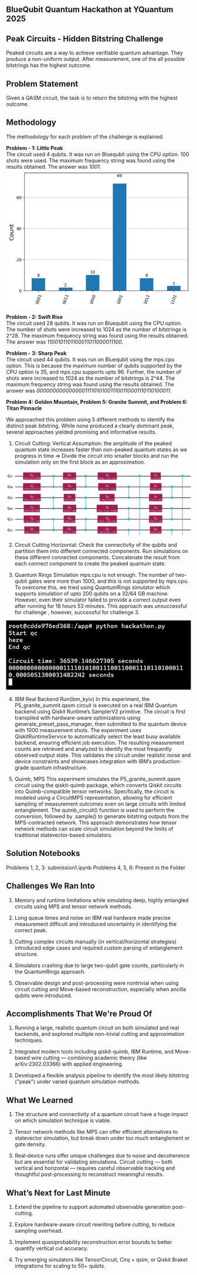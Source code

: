 ## BlueQubit Quantum Hackathon at YQuantum 2025

## Peak Circuits - Hidden Bitstring Challenge
Peaked circuits are a way to achieve verifiable quantum advantage. They produce a non-uniform output. After measurement, one of the all possible bitstrings has the highest outcome.

## Problem Statement
Given a QASM circuit, the task is to return the bitstring with the highest outcome.

## Methodology
The methodology for each problem of the challenge is explained.

**Problem - 1: Little Peak**<br>
The circuit used 4 qubits. It was run on Bluequbit using the CPU option. 100 shots were used. The maximum frequency string was found using the results obtained. The answer was _1001_.
![circuit_1](1.png)

**Problem - 2: Swift Rise**<br>
The circuit used 28 qubits. It was run on Bluequbit using the CPU option. The number of shots were increased to 1024 as the number of bitstrings is 2^28. The maximum frequency string was found using the results obtained. The answer was _1100101101100011011000011100_.

**Problem - 3: Sharp Peak**<br>
The circuit used 44 qubits. It was run on Bluequbit using the mps.cpu option. This is because the maximum number of qubits supported by the CPU option is 35, and mps.cpu supports upto 96. Further, the number of shots were increased to 1024 as the number of bitstrings is 2^44. The maximum frequency string was found using the results obtained. The answer was _000000000000000111101010011100110001110110100011_.

**Problem 4: Golden Mountain, Problem 5: Granite Summit, and Problem 6: Titan Pinnacle**<br>

We approached this problem using 5 different methods to identify the distinct peak bitstring. While none produced a clearly dominant peak, several approaches yielded promising and informative results.

1) Circuit Cutting: Vertical
Assumption: the amplitude of the peaked quantum state increases faster than non-peaked quantum states as we progress in time => Divide the circuit into smaller blocks and run the simulation only on the first block as an approximation.

![cut_vertical](cut_vertical.png)

2) Circuit Cutting Horizontal:
Check the connectivity of the qubits and partition them into different connected components. Run simulations on these different connected components​. Concatenate the result from each connect component to create the peaked quantum state.


3) Quantum Rings Simulation
mps.cpu is not enough. The number of two-qubit gates were more than 1000, and this is not supported by mps.cpu. To overcome this, we tried using QuantumRings simulator which supports simulation of upto 200 qubits on a 32/64 GB machine. However, even their simulator failed to provide a correct output even after running for 16 hours 53 minutes. This approach was unsuccessful for challenge , however, successful for challenge 3.

![qr_ss](qr_ss.png)

4) IBM Real Backend Run(ibm_kyiv)
In this experiment, the P5_granite_summit.qasm circuit is executed on a real IBM Quantum backend using Qiskit Runtime’s SamplerV2 primitive. The circuit is first transpiled with hardware-aware optimizations using generate_preset_pass_manager, then submitted to the quantum device with 1000 measurement shots. The experiment uses QiskitRuntimeService to automatically select the least busy available backend, ensuring efficient job execution. The resulting measurement counts are retrieved and analyzed to identify the most frequently observed output state. This validates the circuit under realistic noise and device constraints and showcases integration with IBM’s production-grade quantum infrastructure.

5) Quimb, MPS
This experiment simulates the P5_granite_summit.qasm circuit using the qiskit-quimb package, which converts Qiskit circuits into Quimb-compatible tensor networks. Specifically, the circuit is modeled using a CircuitMPS representation, allowing for efficient sampling of measurement outcomes even on large circuits with limited entanglement. The quimb_circuit() function is used to perform the conversion, followed by .sample() to generate bitstring outputs from the MPS-contracted network. This approach demonstrates how tensor network methods can scale circuit simulation beyond the limits of traditional statevector-based simulators.

## Solution Notebooks
Problems 1, 2, 3: submission1.ipynb
Problems 4, 5, 6: Present in the Folder

## Challenges We Ran Into
1) Memory and runtime limitations while simulating deep, highly entangled circuits using MPS and tensor network methods.
2) Long queue times and noise on IBM real hardware made precise measurement difficult and introduced uncertainty in identifying the correct peak.

3) Cutting complex circuits manually (in vertical/horizontal strategies) introduced edge cases and required custom parsing of entanglement structure.

4) Simulators crashing due to large two-qubit gate counts, particularly in the QuantumRings approach.

5) Observable design and post-processing were nontrivial when using circuit cutting and Move-based reconstruction, especially when ancilla qubits were introduced.

## Accomplishments That We're Proud Of
1) Running a large, realistic quantum circuit on both simulated and real backends, and explored multiple non-trivial cutting and approximation techniques.

2) Integrated modern tools including qiskit-quimb, IBM Runtime, and Move-based wire cutting — combining academic theory (like arXiv:2302.03366) with applied engineering.

3) Developed a flexible analysis pipeline to identify the most likely bitstring ("peak") under varied quantum simulation methods.

## What We Learned
1) The structure and connectivity of a quantum circuit have a huge impact on which simulation technique is viable.

2) Tensor network methods like MPS can offer efficient alternatives to statevector simulation, but break down under too much entanglement or gate density.

3) Real-device runs offer unique challenges due to noise and decoherence but are essential for validating simulations.
Circuit cutting — both vertical and horizontal — requires careful observable tracking and thoughtful post-processing to reconstruct meaningful results.

## What’s Next for Last Minute
1) Extend the pipeline to support automated observable generation post-cutting.

2) Explore hardware-aware circuit rewriting before cutting, to reduce sampling overhead.

3) Implement quasiprobability reconstruction error bounds to better quantify vertical cut accuracy.

4) Try emerging simulators like TensorCircuit, Cirq + qsim, or Qiskit Braket integrations for scaling to 50+ qubits.
